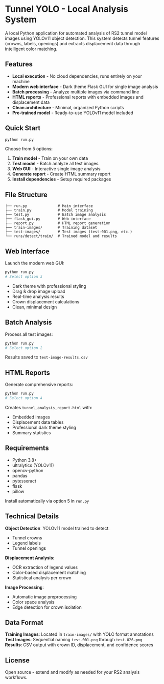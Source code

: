 # Tunnel YOLO - Local Analysis System

A local Python application for automated analysis of RS2 tunnel model images using YOLOv11 object detection. This system detects tunnel features (crowns, labels, openings) and extracts displacement data through intelligent color matching.

## Features

- **Local execution** - No cloud dependencies, runs entirely on your machine
- **Modern web interface** - Dark theme Flask GUI for single image analysis
- **Batch processing** - Analyze multiple images via command line
- **HTML reports** - Professional reports with embedded images and displacement data
- **Clean architecture** - Minimal, organized Python scripts
- **Pre-trained model** - Ready-to-use YOLOv11 model included

## Quick Start

```bash
python run.py
```

Choose from 5 options:
1. **Train model** - Train on your own data
2. **Test model** - Batch analyze all test images
3. **Web GUI** - Interactive single image analysis
4. **Generate report** - Create HTML summary report
5. **Install dependencies** - Setup required packages

## File Structure

```
├── run.py              # Main interface
├── train.py            # Model training
├── test.py             # Batch image analysis
├── flask_gui.py        # Web interface
├── report.py           # HTML report generation
├── train-images/       # Training dataset
├── test-images/        # Test images (test-001.png, etc.)
└── runs/detect/train/  # Trained model and results
```

## Web Interface

Launch the modern web GUI:
```bash
python run.py
# Select option 3
```

- Dark theme with professional styling
- Drag & drop image upload
- Real-time analysis results
- Crown displacement calculations
- Clean, minimal design

## Batch Analysis

Process all test images:
```bash
python run.py
# Select option 2
```

Results saved to `test-image-results.csv`

## HTML Reports

Generate comprehensive reports:
```bash
python run.py
# Select option 4
```

Creates `tunnel_analysis_report.html` with:
- Embedded images
- Displacement data tables
- Professional dark theme styling
- Summary statistics

## Requirements

- Python 3.8+
- ultralytics (YOLOv11)
- opencv-python
- pandas
- pytesseract
- flask
- pillow

Install automatically via option 5 in `run.py`

## Technical Details

**Object Detection**: YOLOv11 model trained to detect:
- Tunnel crowns
- Legend labels
- Tunnel openings

**Displacement Analysis**: 
- OCR extraction of legend values
- Color-based displacement matching
- Statistical analysis per crown

**Image Processing**:
- Automatic image preprocessing
- Color space analysis
- Edge detection for crown isolation

## Data Format

**Training Images**: Located in `train-images/` with YOLO format annotations
**Test Images**: Sequential naming `test-001.png` through `test-026.png`
**Results**: CSV output with crown ID, displacement, and confidence scores

## License

Open source - extend and modify as needed for your RS2 analysis workflows.
